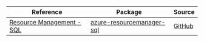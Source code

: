 | Reference | Package | Source |
|---|---|---|
|[Resource Management - SQL](resourcemanager-sql-readme.md)|[azure-resourcemanager-sql](https://repo1.maven.org/maven2/com/azure/resourcemanager/azure-resourcemanager-sql)|[GitHub](https://github.com/Azure/azure-sdk-for-java/blob/main/sdk/sql/azure-resourcemanager-sql)|
